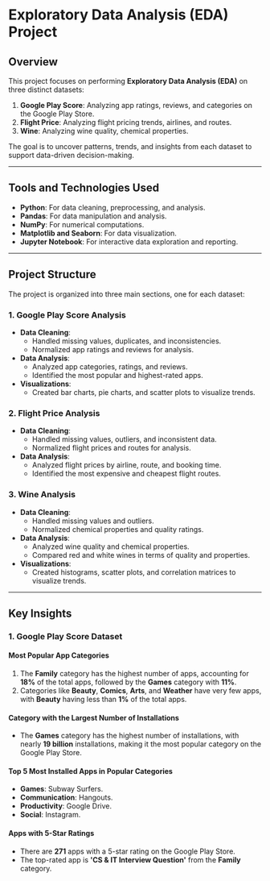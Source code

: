 # Exploratory Data Analysis (EDA) Project

## Overview
This project focuses on performing **Exploratory Data Analysis (EDA)** on three distinct datasets:
1. **Google Play Score**: Analyzing app ratings, reviews, and categories on the Google Play Store.
2. **Flight Price**: Analyzing flight pricing trends, airlines, and routes.
3. **Wine**: Analyzing wine quality, chemical properties.

The goal is to uncover patterns, trends, and insights from each dataset to support data-driven decision-making.

----

## Tools and Technologies Used
- **Python**: For data cleaning, preprocessing, and analysis.
- **Pandas**: For data manipulation and analysis.
- **NumPy**: For numerical computations.
- **Matplotlib and Seaborn**: For data visualization.
- **Jupyter Notebook**: For interactive data exploration and reporting.

---

## Project Structure
The project is organized into three main sections, one for each dataset:

### 1. **Google Play Score Analysis**
   - **Data Cleaning**:
     - Handled missing values, duplicates, and inconsistencies.
     - Normalized app ratings and reviews for analysis.
   - **Data Analysis**:
     - Analyzed app categories, ratings, and reviews.
     - Identified the most popular and highest-rated apps.
   - **Visualizations**:
     - Created bar charts, pie charts, and scatter plots to visualize trends.

### 2. **Flight Price Analysis**
   - **Data Cleaning**:
     - Handled missing values, outliers, and inconsistent data.
     - Normalized flight prices and routes for analysis.
   - **Data Analysis**:
     - Analyzed flight prices by airline, route, and booking time.
     - Identified the most expensive and cheapest flight routes.

### 3. **Wine Analysis**
   - **Data Cleaning**:
     - Handled missing values and outliers.
     - Normalized chemical properties and quality ratings.
   - **Data Analysis**:
     - Analyzed wine quality and chemical properties.
     - Compared red and white wines in terms of quality and properties.
   - **Visualizations**:
     - Created histograms, scatter plots, and correlation matrices to visualize trends.

---

## Key Insights

### 1. **Google Play Score Dataset**
   #### Most Popular App Categories
   1. The **Family** category has the highest number of apps, accounting for **18%** of the total apps, followed by the **Games** category with **11%**.
   2. Categories like **Beauty**, **Comics**, **Arts**, and **Weather** have very few apps, with **Beauty** having less than **1%** of the total apps.

   #### Category with the Largest Number of Installations
   - The **Games** category has the highest number of installations, with nearly **19 billion** installations, making it the most popular category on the Google Play Store.

   #### Top 5 Most Installed Apps in Popular Categories
   - **Games**: Subway Surfers.
   - **Communication**: Hangouts.
   - **Productivity**: Google Drive.
   - **Social**: Instagram.

   #### Apps with 5-Star Ratings
   - There are **271** apps with a 5-star rating on the Google Play Store.
   - The top-rated app is **'CS & IT Interview Question'** from the **Family** category.

